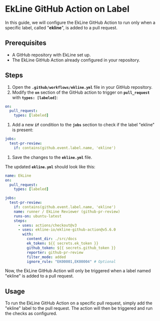 # EkLine GitHub Action on Label

In this guide, we will configure the EkLine GitHub Action to run only when a specific label, called "**ekline**", is added to a pull request.

## **Prerequisites**

- A GitHub repository with EkLine set up.
- The EkLine GitHub Action already configured in your repository.

## **Steps**

1. Open the **`.github/workflows/ekline.yml`** file in your GitHub repository.
2. Modify the **`on`** section of the GitHub action to trigger on **`pull_request`** with **`types: [labeled]`**:

```yaml
on:
  pull_request:
    types: [labeled]
```

1. Add a new **`if`** condition to the **`jobs`** section to check if the label "ekline" is present:

```yaml
jobs:
  test-pr-review:
    if: contains(github.event.label.name, 'ekline')
```

1. Save the changes to the **`ekline.yml`** file.

The updated **`ekline.yml`** should look like this:

```yaml
name: EkLine
on:
  pull_request:
    types: [labeled]

jobs:
  test-pr-review:
    if: contains(github.event.label.name, 'ekline')
    name: runner / EkLine Reviewer (github-pr-review)
    runs-on: ubuntu-latest
    steps:
      - uses: actions/checkout@v3
      - uses: ekline-io/ekline-github-action@v5.6.0
        with:
          content_dir: ./src/docs
          ek_token: ${{ secrets.ek_token }}
          github_token: ${{ secrets.github_token }}
          reporter: github-pr-review
          filter_mode: added
          ignore_rule: "EK00001,EK00004" # Optional
```

Now, the EkLine GitHub Action will only be triggered when a label named "ekline" is added to a pull request.

## **Usage**

To run the EkLine GitHub Action on a specific pull request, simply add the "ekline" label to the pull request. The action will then be triggered and run the checks as configured.